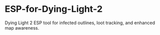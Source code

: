 # ESP-for-Dying-Light-2
Dying Light 2 ESP tool for infected outlines, loot tracking, and enhanced map awareness.
